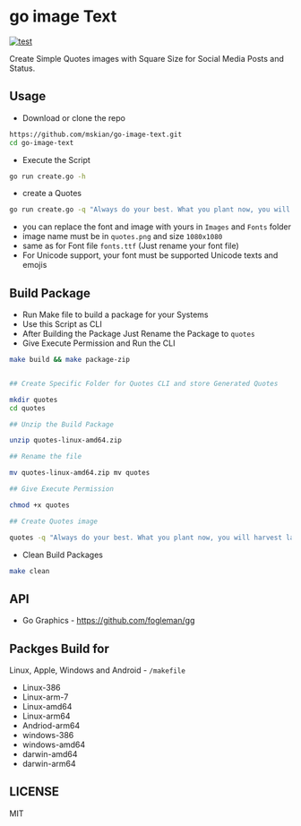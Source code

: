 # go image Text  

[![test](https://github.com/mskian/go-image-text/actions/workflows/test.yml/badge.svg)](https://github.com/mskian/go-image-text/actions/workflows/test.yml)  

Create Simple Quotes images with Square Size for Social Media Posts and Status.  

## Usage

- Download or clone the repo

```sh
https://github.com/mskian/go-image-text.git
cd go-image-text
```

- Execute the Script

```sh
go run create.go -h
```

- create a Quotes

```sh
go run create.go -q "Always do your best. What you plant now, you will harvest later."
```

- you can replace the font and image with yours in `Images` and `Fonts` folder
- image name must be in `quotes.png` and size `1080x1080`
- same as for Font file `fonts.ttf` (Just rename your font file)
- For Unicode support, your font must be supported Unicode texts and emojis

## Build Package

- Run Make file to build a package for your Systems
- Use this Script as CLI
- After Building the Package Just Rename the Package to `quotes`
- Give Execute Permission and Run the CLI

```sh
make build && make package-zip
```

```sh

## Create Specific Folder for Quotes CLI and store Generated Quotes

mkdir quotes
cd quotes

## Unzip the Build Package

unzip quotes-linux-amd64.zip

## Rename the file

mv quotes-linux-amd64.zip mv quotes

## Give Execute Permission

chmod +x quotes

## Create Quotes image

quotes -q "Always do your best. What you plant now, you will harvest later."

```

- Clean Build Packages

```sh
make clean
```

## API

- Go Graphics - <https://github.com/fogleman/gg>

## Packges Build for

Linux, Apple, Windows and Android - `/makefile`  

- Linux-386
- Linux-arm-7
- Linux-amd64
- Linux-arm64
- Andriod-arm64
- windows-386
- windows-amd64
- darwin-amd64
- darwin-arm64

## LICENSE

MIT
